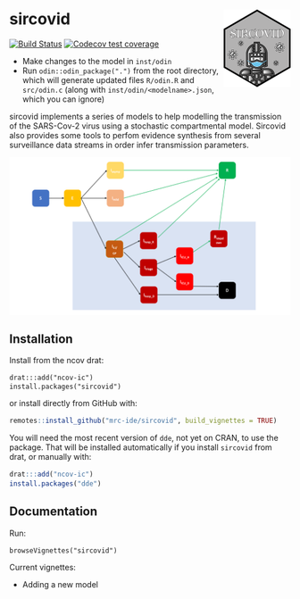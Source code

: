 # sircovid <img src='man/figures/logo.png' align="right" height="138.5" />

<!-- badges: start -->
[![Build Status](https://travis-ci.com/mrc-ide/sircovid.svg?branch=master)](https://travis-ci.com/mrc-ide/sircovid)
[![Codecov test coverage](https://codecov.io/gh/mrc-ide/sircovid/branch/master/graph/badge.svg)](https://codecov.io/gh/mrc-ide/sircovid?branch=master)
<!-- badges: end -->

* Make changes to the model in `inst/odin`
* Run `odin::odin_package(".")` from the root directory, which will generate updated files `R/odin.R` and `src/odin.c` (along with `inst/odin/<modelname>.json`, which you can ignore)

sircovid implements a series of models to help modelling the transmission of the SARS-Cov-2 virus using a stochastic compartmental model. Sircovid also provides some tools to perfom evidence synthesis from several surveillance data streams in order infer transmission parameters.

<img src="man/figures/sircovid_diagram.png" align="center" style = "border: none; float: center;" width = "800px">

## Installation

Install from the ncov drat:

```
drat:::add("ncov-ic")
install.packages("sircovid")
```

or install directly from GitHub with:

```r
remotes::install_github("mrc-ide/sircovid", build_vignettes = TRUE)
```

You will need the most recent version of `dde`, not yet on CRAN, to use the package.  That will be installed automatically if you install `sircovid` from drat, or manually with:

```r
drat:::add("ncov-ic")
install.packages("dde")
```

## Documentation
Run:
```
browseVignettes("sircovid")
```

Current vignettes:
- Adding a new model